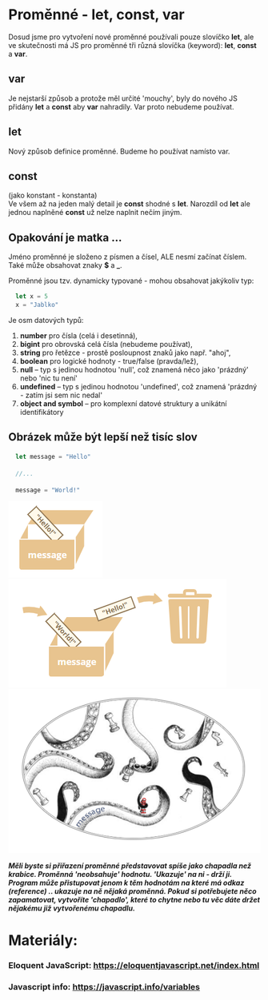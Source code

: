 # Proměnné - let, const, var

Dosud jsme pro vytvoření nové proměnné používali pouze slovíčko **let**, ale ve skutečnosti má JS pro proměnné tři různá slovíčka (keyword): **let**, **const** a **var**.

## var
Je nejstarší způsob a protože měl určité 'mouchy', byly do nového JS přidány **let** a **const** aby **var** nahradily. Var proto nebudeme používat.

## let
Nový způsob definice proměnné. Budeme ho používat namísto var.

## const 
(jako konstant - konstanta)<br>
Ve všem až na jeden malý detail je **const** shodné s **let**. Narozdíl od **let** ale jednou naplněné **const** už nelze naplnit nečím jiným.


## Opakování je matka ...

Jméno proměnné je složeno z písmen a čísel, ALE nesmí začínat číslem.
Také může obsahovat znaky **$** a **_**.

Proměnné jsou tzv. dynamicky typované - mohou obsahovat jakýkoliv typ:
```js
  let x = 5
  x = "Jablko"
```

Je osm datových typů:
1. **number** pro čísla (celá i desetinná),
1. **bigint** pro obrovská celá čísla (nebudeme používat),
1. **string** pro řetězce - prostě posloupnost znaků jako např. "ahoj",
1. **boolean** pro logické hodnoty - true/false (pravda/lež),
1. **null** –  typ s jedinou hodnotou 'null', což znamená něco jako 'prázdný' nebo 'nic tu není'
1. **undefined** – typ s jedinou hodnotou 'undefined', což znamená 'prázdný - zatím jsi sem nic nedal'
1. **object and symbol** – pro komplexní datové struktury a unikátní identifikátory


## Obrázek může být lepší než tisíc slov
```js
  let message = "Hello"

  //...

  message = "World!"
```

![let box](./let1.png)
![let box change](./let2.png)
![tentacle(t)](./let3.png)

***Měli byste si přiřazení proměnné představovat spíše jako chapadla než krabice. Proměnná 'neobsahuje' hodnotu. 'Ukazuje' na ni - drží ji. Program může přistupovat jenom k těm hodnotám na které má odkaz (reference) .. ukazuje na ně nějaká proměnná. Pokud si potřebujete něco zapamatovat, vytvoříte 'chapadlo', které to chytne nebo tu věc dáte držet nějakému již vytvořenému chapadlu.***



# Materiály:

### Eloquent JavaScript: https://eloquentjavascript.net/index.html

### Javascript info: https://javascript.info/variables